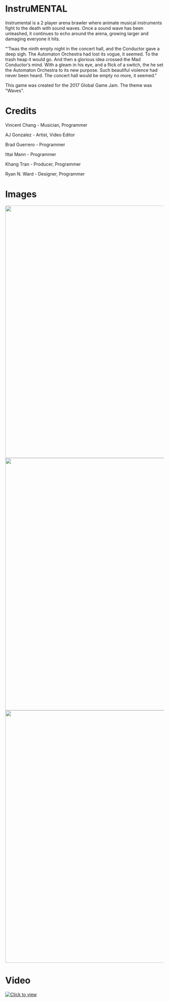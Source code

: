 # InstruMENTAL

Instrumental is a 2 player arena brawler where animate musical instruments fight to the death with sound waves. Once a sound wave has been unleashed, it continues to echo around the arena, growing larger and damaging everyone it hits.

"‘Twas the ninth empty night in the concert hall, and the Conductor gave a deep sigh.
The Automaton Orchestra had lost its vogue, it seemed. To the trash heap it would go. And then a glorious idea crossed the Mad Conductor’s mind. With a gleam in his eye, and a flick of a switch, the he set the Automaton Orchestra to its new purpose. Such beautiful violence had never been heard. The concert hall would be empty no more, it seemed."

This game was created for the 2017 Global Game Jam. The theme was "Waves".

# Credits
Vincent Chang - Musician, Programmer

AJ Gonzalez - Artist, Video Editor

Brad Guerrero - Programmer

Ittai Mann - Programmer

Khang Tran - Producer, Programmer

Ryan N. Ward - Designer, Programmer

# Images
<p align="center">
  <img src="http://ggj.s3.amazonaws.com/styles/game_content__wide/s3/games/screenshots/character_select.png?itok=_-0-Ndi9" width="800"/>
  <img src="http://ggj.s3.amazonaws.com/styles/game_content__wide/s3/games/screenshots/in-game_4.png?itok=X1diLxBa" width="800"/>
  <img src="http://ggj.s3.amazonaws.com/styles/game_content__wide/s3/games/screenshots/victory_3.png?itok=yFbUvtws" width="800"/>
</p>

# Video
[![Click to view](http://img.youtube.com/vi/H-As78yWbFE/0.jpg)](https://www.youtube.com/watch?v=H-As78yWbFE)
